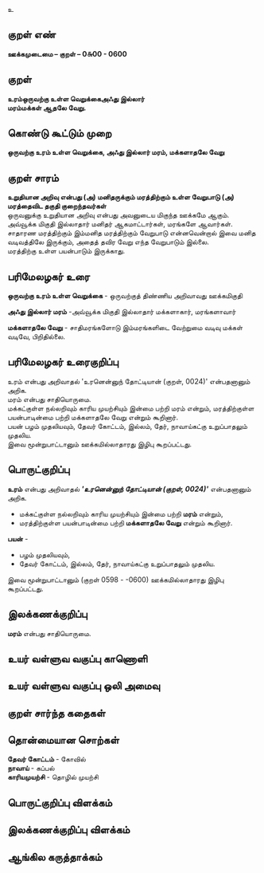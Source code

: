 உ

## குறள் எண் 

**ஊக்கமுடைமை – குறள் – 0௬00 - 0600**  

## குறள் 

**உரம்ஒருவற்கு உள்ள வெறுக்கைஅஃது இல்லார்  
மரம்மக்கள் ஆதலே வேறு.**  

## கொண்டு கூட்டும் முறை

**ஒருவற்கு உரம் உள்ள வெறுக்கை, அஃது இல்லார் மரம், மக்களாதலே வேறு**

## குறள் சாரம் 

**உறுதியான அறிவு என்பது (அ) மனிதருக்கும் மரத்திற்கும் உள்ள வேறுபாடு (அ) மரத்தைவிட தகுதி குறைந்தவர்கள்**  
ஒருவனுக்கு உறுதியான அறிவு என்பது அவனுடைய மிகுந்த ஊக்கமே ஆகும்.  
அவ்வூக்க மிகுதி இல்லாதார் மனிதர் ஆகமாட்டார்கள், மரங்களே ஆவார்கள்.    
சாதாரண மரத்திற்கும் இம்மனித மரத்திற்கும் வேறுபாடு என்னவென்றால் இவை மனித வடிவத்திலே இருக்கும், அதைத் தவிர வேறு எந்த வேறுபாடும் இல்லை.  
மரத்திற்கு உள்ள பயன்பாடும் இருக்காது.  

## பரிமேலழகர் உரை

**ஒருவற்கு உரம் உள்ள வெறுக்கை** - ஒருவற்குத் திண்ணிய அறிவாவது ஊக்கமிகுதி  

**அஃது இல்லார் மரம்** -அவ்வூக்க மிகுதி இல்லாதார் மக்களாகார், மரங்களாவார்  

**மக்களாதலே வேறு** - சாதிமரங்களோடு இம்மரங்களிடை வேற்றுமை வடிவு மக்கள் வடிவே, பிறிதில்லை. 

## பரிமேலழகர் உரைகுறிப்பு   

உரம் என்பது அறிவாதல் 'உரனென்னுந் தோட்டியான் (குறள், 0024)' என்பதனானும் அறிக.  
மரம் என்பது சாதியொருமை.  
மக்கட்குள்ள நல்லறிவும் காரிய முயற்சியும் இன்மை பற்றி மரம் என்றும், மரத்திற்குள்ள பயன்பாடின்மை பற்றி மக்களாதலே வேறு என்றும் கூறினார்.  
பயன் பழம் முதலியவும், தேவர் கோட்டம், இல்லம், தேர், நாவாய்கட்கு உறுப்பாதலும் முதலிய.  
இவை மூன்றுபாட்டானும் ஊக்கமில்லாதாரது இழிபு கூறப்பட்டது.    

## பொருட்குறிப்பு 

**உரம்** என்பது அறிவாதல் _**'உரனென்னுந் தோட்டியான் (குறள், 0024)'**_ என்பதனானும் அறிக.  
 
* மக்கட்குள்ள நல்லறிவும் காரிய முயற்சியும் இன்மை பற்றி **மரம்** என்றும்,  
* மரத்திற்குள்ள பயன்பாடின்மை பற்றி **மக்களாதலே வேறு** என்றும் கூறினார்.  

**பயன்** -  
* பழம் முதலியவும்,  
* தேவர் கோட்டம், இல்லம், தேர், நாவாய்கட்கு உறுப்பாதலும் முதலிய.  

இவை மூன்றுபாட்டானும் (குறள் 0598 - -0600) ஊக்கமில்லாதாரது இழிபு கூறப்பட்டது.    

## இலக்கணக்குறிப்பு  

**மரம்** என்பது சாதியொருமை.   

## உயர் வள்ளுவ வகுப்பு காணொளி


## உயர் வள்ளுவ வகுப்பு ஒலி அமைவு 

 
## குறள் சார்ந்த கதைகள் 


## தொன்மையான சொற்கள்

**தேவர் கோட்டம்** - கோவில்   
**நாவாய்** - கப்பல்   
**காரியமுயற்சி** - தொழில் முயற்சி   

## பொருட்குறிப்பு விளக்கம்


## இலக்கணக்குறிப்பு விளக்கம்


## ஆங்கில கருத்தாக்கம் 


